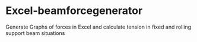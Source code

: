 # Excel-beamforcegenerator
Generate Graphs of forces in Excel and calculate tension in fixed and rolling support beam situations
